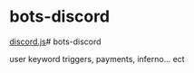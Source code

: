 # bots-discord

[discord.js](https://discord.js.org/#/)# bots-discord

user keyword triggers, payments, inferno... ect